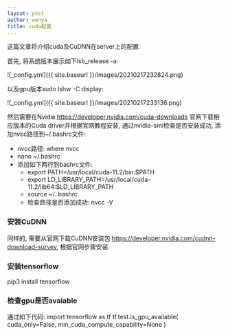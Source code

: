```yaml
---
layout: post
author: wenya
title: cuda配置
---
```

这篇文章将介绍cuda及CuDNN在server上的配置.

首先, 将系统版本展示如下lsb_release -a:
<!-- <img src= "img/20210217232824.png">  -->
<!-- ![image](./img/20210217232824.png) -->
![_config.yml]({{ site.baseurl }}/images/20210217232824.png)

以及gpu版本sudo lshw -C display: 
<!-- <img src = "img/20210217233136.png"> -->
<!-- <img src="img/20210217233136.png"> -->
![_config.yml]({{ site.baseurl }}/images/20210217233136.png)

然后需要在Nvidia https://developer.nvidia.com/cuda-downloads 官网下载相应版本的Cuda driver并根据官网教程安装, 通过nvidia-smi检查是否安装成功, 添加nvcc路径到~/.bashrc文件: 
- nvcc路径: where nvcc
- nano ~/.bashrc
- 添加如下两行到bashrc文件: 
  - export PATH=/usr/local/cuda-11.2/bin:$PATH
  - export LD_LIBRARY_PATH=/usr/local/cuda-11.2/lib64:$LD_LIBRARY_PATH
  - source ~/. bashrc
  - 检查路径是否添加成功: nvcc -V
### 安装CuDNN
同样的, 需要从官网下载CuDNN安装包 https://developer.nvidia.com/cudnn-download-survey, 根据官网步骤安装. 
### 安装tensorflow
pip3 install tensorflow
### 检查gpu是否avaiable
通过如下代码:
import tensorflow as tf 
tf.test.is_gpu_available(
    cuda_only=False, min_cuda_compute_capability=None
) 
